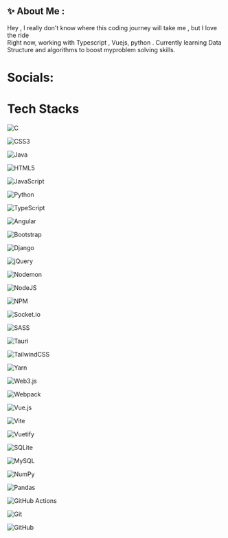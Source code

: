 ## ✨ About Me :

Hey , I really don't know where this coding journey will take me , but I love the ride <br/>
Right now, working with Typescript , Vuejs, python . 
Currently learning Data Structure and algorithms to boost myproblem solving skills.

# Socials:



# Tech Stacks

![C](https://img.shields.io/badge/c-%2300599C.svg?style=for-the-badge&logo=c&logoColor=white)

![CSS3](https://img.shields.io/badge/css3-%231572B6.svg?style=for-the-badge&logo=css3&logoColor=white)

![Java](https://img.shields.io/badge/java-%23ED8B00.svg?style=for-the-badge&logo=openjdk&logoColor=white)

![HTML5](https://img.shields.io/badge/html5-%23E34F26.svg?style=for-the-badge&logo=html5&logoColor=white) 

![JavaScript](https://img.shields.io/badge/javascript-%23323330.svg?style=for-the-badge&logo=javascript&logoColor=%23F7DF1E)

![Python](https://img.shields.io/badge/python-3670A0?style=for-the-badge&logo=python&logoColor=ffdd54) 

 ![TypeScript](https://img.shields.io/badge/typescript-%23007ACC.svg?style=for-the-badge&logo=typescript&logoColor=white)

 ![Angular](https://img.shields.io/badge/angular-%23DD0031.svg?style=for-the-badge&logo=angular&logoColor=white)

 ![Bootstrap](https://img.shields.io/badge/bootstrap-%238511FA.svg?style=for-the-badge&logo=bootstrap&logoColor=white)

  ![Django](https://img.shields.io/badge/django-%23092E20.svg?style=for-the-badge&logo=django&logoColor=white)

   ![jQuery](https://img.shields.io/badge/jquery-%230769AD.svg?style=for-the-badge&logo=jquery&logoColor=white)

   ![Nodemon](https://img.shields.io/badge/NODEMON-%23323330.svg?style=for-the-badge&logo=nodemon&logoColor=%BBDEAD)

  ![NodeJS](https://img.shields.io/badge/node.js-6DA55F?style=for-the-badge&logo=node.js&logoColor=white)

   ![NPM](https://img.shields.io/badge/NPM-%23CB3837.svg?style=for-the-badge&logo=npm&logoColor=white) 

    
  ![Socket.io](https://img.shields.io/badge/Socket.io-black?style=for-the-badge&logo=socket.io&badgeColor=010101) 

![SASS](https://img.shields.io/badge/SASS-hotpink.svg?style=for-the-badge&logo=SASS&logoColor=white)

![Tauri](https://img.shields.io/badge/tauri-%2324C8DB.svg?style=for-the-badge&logo=tauri&logoColor=%23FFFFFF)

  ![TailwindCSS](https://img.shields.io/badge/tailwindcss-%2338B2AC.svg?style=for-the-badge&logo=tailwind-css&logoColor=white)

  ![Yarn](https://img.shields.io/badge/yarn-%232C8EBB.svg?style=for-the-badge&logo=yarn&logoColor=white) 

  ![Web3.js](https://img.shields.io/badge/web3.js-F16822?style=for-the-badge&logo=web3.js&logoColor=white)

  ![Webpack](https://img.shields.io/badge/webpack-%238DD6F9.svg?style=for-the-badge&logo=webpack&logoColor=black)

  ![Vue.js](https://img.shields.io/badge/vue.js-%2335495e.svg?style=for-the-badge&logo=vuedotjs&logoColor=%234FC08D)

   ![Vite](https://img.shields.io/badge/vite-%23646CFF.svg?style=for-the-badge&logo=vite&logoColor=white)

  ![Vuetify](https://img.shields.io/badge/Vuetify-1867C0?style=for-the-badge&logo=vuetify&logoColor=AEDDFF)

   ![SQLite](https://img.shields.io/badge/sqlite-%2307405e.svg?style=for-the-badge&logo=sqlite&logoColor=white)

   ![MySQL](https://img.shields.io/badge/mysql-4479A1.svg?style=for-the-badge&logo=mysql&logoColor=white)

                  

  ![NumPy](https://img.shields.io/badge/numpy-%23013243.svg?style=for-the-badge&logo=numpy&logoColor=white)

   ![Pandas](https://img.shields.io/badge/pandas-%23150458.svg?style=for-the-badge&logo=pandas&logoColor=white) 

                              
![GitHub Actions](https://img.shields.io/badge/github%20actions-%232671E5.svg?style=for-the-badge&logo=githubactions&logoColor=white) 

  ![Git](https://img.shields.io/badge/git-%23F05033.svg?style=for-the-badge&logo=git&logoColor=white)



 ![GitHub](https://img.shields.io/badge/github-%23121011.svg?style=for-the-badge&logo=github&logoColor=white)
 
 
 
 <!--
**HK-HARSH001/HK-HARSH001** is a ✨ _special_ ✨ repository because its `README.md` (this file) appears on your GitHub profile.

Here are some ideas to get you started:

- 🔭 I’m currently working on ...
- 🌱 I’m currently learning ...
- 👯 I’m looking to collaborate on ...
- 🤔 I’m looking for help with ...
- 💬 Ask me about ...
- 📫 How to reach me: ...
- 😄 Pronouns: ...
- ⚡ Fun fact: ...
-->
